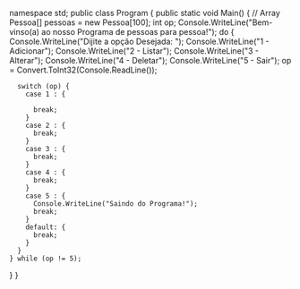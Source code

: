 namespace std;
public class Program {
  public static void Main() {
    // Array
    Pessoa[] pessoas = new Pessoa[100];
    int op;
    Console.WriteLine("Bem-vinso(a) ao nosso Programa de pessoas para pessoa!");
    do {
      Console.WriteLine("Dijite a opção Desejada: ");
      Console.WriteLine("1 - Adicionar");
      Console.WriteLine("2 - Listar");
      Console.WriteLine("3 - Alterar");
      Console.WriteLine("4 - Deletar");
      Console.WriteLine("5 - Sair");
      op = Convert.ToInt32(Console.ReadLine());

      switch (op) {
        case 1 : {

          break;
        }
        case 2 : {
          break;
        }
        case 3 : {
          break;
        }
        case 4 : { 
          break;
        }
        case 5 : {
          Console.WriteLine("Saindo do Programa!");
          break;
        }
        default: {
          break;
        }
      }
    } while (op != 5);
  }
}